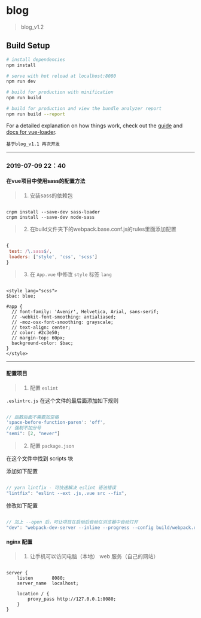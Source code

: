 # blog

> blog_v1.2

## Build Setup

``` bash
# install dependencies
npm install

# serve with hot reload at localhost:8080
npm run dev

# build for production with minification
npm run build

# build for production and view the bundle analyzer report
npm run build --report
```

For a detailed explanation on how things work, check out the [guide](http://vuejs-templates.github.io/webpack/) and [docs for vue-loader](http://vuejs.github.io/vue-loader).

` 基于blog_v1.1 再次开发 `

---

### 2019-07-09 22：40

#### 在vue项目中使用sass的配置方法

> 1. 安装sass的依赖包

```

cnpm install --save-dev sass-loader
cnpm install --save-dev node-sass

```

> 2. 在build文件夹下的webpack.base.conf.js的rules里面添加配置

```js

{
 test: /\.sass$/,
 loaders: ['style', 'css', 'scss']
}

```

> 3. 在 `App.vue` 中修改 `style` 标签 `lang`

```vue

<style lang="scss">
$bac: blue;

#app {
  // font-family: 'Avenir', Helvetica, Arial, sans-serif;
  // -webkit-font-smoothing: antialiased;
  // -moz-osx-font-smoothing: grayscale;
  // text-align: center;
  // color: #2c3e50;
  // margin-top: 60px;
  background-color: $bac;
}
</style>

```

---

#### 配置项目

> 1. 配置 `eslint`

`.eslintrc.js` 在这个文件的最后面添加如下规则

```js

// 函数后面不需要加空格
'space-before-function-paren': 'off',
// 强制不加分号
"semi": [2, "never"]

```

> 2. 配置 `package.json`

在这个文件中找到 scripts 块

添加如下配置

```js

// yarn lintfix - 可快速解决 eslint 语法错误
"lintfix": "eslint --ext .js,.vue src --fix",

```

修改如下配置

```js

// 加上 --open 后，可让项目在启动后自动在浏览器中自动打开
"dev": "webpack-dev-server --inline --progress --config build/webpack.dev.conf.js --open",

```


#### nginx 配置

> 1. 让手机可以访问电脑（本地） web 服务（自己的网站）


```nginx

server {
	listen       8080;
	server_name  localhost;

	location / {
		proxy_pass http://127.0.0.1:8080;
	}
}

```

